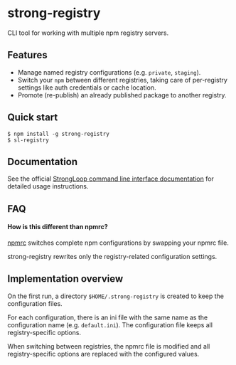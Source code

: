 # strong-registry

CLI tool for working with multiple npm registry servers.

## Features

 - Manage named registry configurations (e.g. `private`, `staging`).
 - Switch your `npm` between different registries, taking care
   of per-registry settings like auth credentials or cache location.
 - Promote (re-publish) an already published package to another registry.

## Quick start

```
$ npm install -g strong-registry
$ sl-registry
```

## Documentation

See the official [StrongLoop command line interface documentation](http://docs.strongloop.com/display/SLC/slc+registry)
for detailed usage instructions.

## FAQ

#### How is this different than npmrc?

[npmrc](https://github.com/deoxxa/npmrc) switches complete npm configurations
by swapping your npmrc file.

strong-registry rewrites only the registry-related
configuration settings.

## Implementation overview

On the first run, a directory `$HOME/.strong-registry` is created to keep
the configuration files.

For each configuration, there is an ini file with the same name as the
configuration name (e.g. `default.ini`). The configuration file keeps
all registry-specific options.

When switching between registries, the npmrc file is modified and all
registry-specific options are replaced with the configured values.
